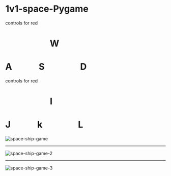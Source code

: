 # 1v1-space-Pygame


controls for red
#      W
# A   S    D
  
controls for red
#      I
# J   k    L


![space-ship-game](https://github.com/BetterCallGuts/Fluppy_bird_pygame/assets/122576822/74df1936-5d2a-47ae-bd8c-93f5a07df189)
___
![space-ship-game-2](https://github.com/BetterCallGuts/Fluppy_bird_pygame/assets/122576822/59f4106e-2561-4f0b-a2d1-1d11233c1368)
___
![space-ship-game-3](https://github.com/BetterCallGuts/Fluppy_bird_pygame/assets/122576822/20d45c4e-46a4-405b-b802-4bc765ad399e)

